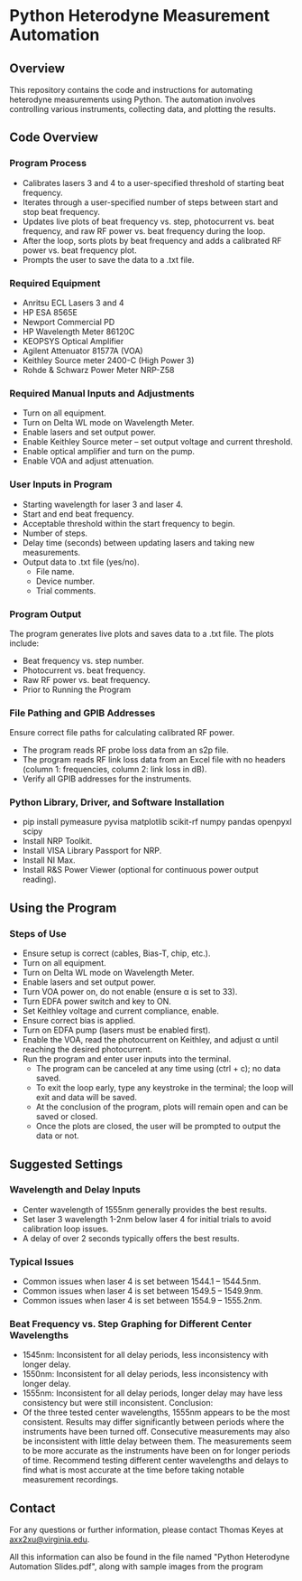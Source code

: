 # Python Heterodyne Measurement Automation
## Overview
This repository contains the code and instructions for automating heterodyne measurements using Python. The automation involves controlling various instruments, collecting data, and plotting the results.

## Code Overview
### Program Process
- Calibrates lasers 3 and 4 to a user-specified threshold of starting beat frequency.
- Iterates through a user-specified number of steps between start and stop beat frequency.
- Updates live plots of beat frequency vs. step, photocurrent vs. beat frequency, and raw RF power vs. beat frequency during the loop.
- After the loop, sorts plots by beat frequency and adds a calibrated RF power vs. beat frequency plot.
- Prompts the user to save the data to a .txt file.

### Required Equipment
- Anritsu ECL Lasers 3 and 4
- HP ESA 8565E
- Newport Commercial PD
- HP Wavelength Meter 86120C
- KEOPSYS Optical Amplifier
- Agilent Attenuator 81577A (VOA)
- Keithley Source meter 2400-C (High Power 3)
- Rohde & Schwarz Power Meter NRP-Z58


### Required Manual Inputs and Adjustments
- Turn on all equipment.
- Turn on Delta WL mode on Wavelength Meter.
- Enable lasers and set output power.
- Enable Keithley Source meter – set output voltage and current threshold.
- Enable optical amplifier and turn on the pump.
- Enable VOA and adjust attenuation.

### User Inputs in Program
- Starting wavelength for laser 3 and laser 4.
- Start and end beat frequency.
- Acceptable threshold within the start frequency to begin.
- Number of steps.
- Delay time (seconds) between updating lasers and taking new measurements.
- Output data to .txt file (yes/no).
  - File name.
  - Device number.
  - Trial comments.
  
### Program Output
The program generates live plots and saves data to a .txt file. The plots include:

- Beat frequency vs. step number.
- Photocurrent vs. beat frequency.
- Raw RF power vs. beat frequency.
- Prior to Running the Program

### File Pathing and GPIB Addresses
Ensure correct file paths for calculating calibrated RF power.
- The program reads RF probe loss data from an s2p file.
- The program reads RF link loss data from an Excel file with no headers (column 1: frequencies, column 2: link loss in dB).
- Verify all GPIB addresses for the instruments.

### Python Library, Driver, and Software Installation
- pip install pymeasure pyvisa matplotlib scikit-rf numpy pandas openpyxl scipy
- Install NRP Toolkit.
- Install VISA Library Passport for NRP.
- Install NI Max.
- Install R&S Power Viewer (optional for continuous power output reading).

## Using the Program
### Steps of Use
- Ensure setup is correct (cables, Bias-T, chip, etc.).
- Turn on all equipment.
- Turn on Delta WL mode on Wavelength Meter.
- Enable lasers and set output power.
- Turn VOA power on, do not enable (ensure α is set to 33).
- Turn EDFA power switch and key to ON.
- Set Keithley voltage and current compliance, enable.
- Ensure correct bias is applied.
- Turn on EDFA pump (lasers must be enabled first).
- Enable the VOA, read the photocurrent on Keithley, and adjust α until reaching the desired photocurrent.
- Run the program and enter user inputs into the terminal.
  - The program can be canceled at any time using (ctrl + c); no data saved.
  - To exit the loop early, type any keystroke in the terminal; the loop will exit and data will be saved.
  - At the conclusion of the program, plots will remain open and can be saved or closed.
  - Once the plots are closed, the user will be prompted to output the data or not.

  
## Suggested Settings
### Wavelength and Delay Inputs
- Center wavelength of 1555nm generally provides the best results.
- Set laser 3 wavelength 1-2nm below laser 4 for initial trials to avoid calibration loop issues.
- A delay of over 2 seconds typically offers the best results.

### Typical Issues
- Common issues when laser 4 is set between 1544.1 – 1544.5nm.
- Common issues when laser 4 is set between 1549.5 – 1549.9nm.
- Common issues when laser 4 is set between 1554.9 – 1555.2nm.

### Beat Frequency vs. Step Graphing for Different Center Wavelengths
- 1545nm: Inconsistent for all delay periods, less inconsistency with longer delay.
- 1550nm: Inconsistent for all delay periods, less inconsistency with longer delay.
- 1555nm: Inconsistent for all delay periods, longer delay may have less consistency but were still inconsistent.
Conclusion:
- Of the three tested center wavelengths, 1555nm appears to be the most consistent. Results may differ significantly between periods where the instruments have been turned off. Consecutive measurements may also be inconsistent with little delay between them. The measurements seem to be more accurate as the instruments have been on for longer periods of time. Recommend testing different center wavelengths and delays to find what is most accurate at the time before taking notable measurement recordings.

## Contact
For any questions or further information, please contact Thomas Keyes at axx2xu@virginia.edu.

All this information can also be found in the file named "Python Heterodyne Automation Slides.pdf", along with sample images from the program
